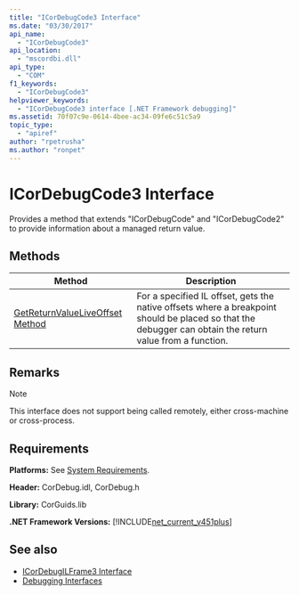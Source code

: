 ```yaml
---
title: "ICorDebugCode3 Interface"
ms.date: "03/30/2017"
api_name: 
  - "ICorDebugCode3"
api_location: 
  - "mscordbi.dll"
api_type: 
  - "COM"
f1_keywords: 
  - "ICorDebugCode3"
helpviewer_keywords: 
  - "ICorDebugCode3 interface [.NET Framework debugging]"
ms.assetid: 70f07c9e-0614-4bee-ac34-09fe6c51c5a9
topic_type: 
  - "apiref"
author: "rpetrusha"
ms.author: "ronpet"
---
```

# ICorDebugCode3 Interface
Provides a method that extends "ICorDebugCode" and "ICorDebugCode2" to provide information about a managed return value.  
  
## Methods  
  
|Method|Description|  
|------------|-----------------|  
|[GetReturnValueLiveOffset Method](../../../../docs/framework/unmanaged-api/debugging/icordebugcode3-getreturnvalueliveoffset-method.md)|For a specified IL offset, gets the native offsets where a breakpoint should be placed so that the debugger can obtain the return value from a function.|  
  
## Remarks  
  
> [!NOTE]
>  This interface does not support being called remotely, either cross-machine or cross-process.  
  
## Requirements  
 **Platforms:** See [System Requirements](../../../../docs/framework/get-started/system-requirements.md).  
  
 **Header:** CorDebug.idl, CorDebug.h  
  
 **Library:** CorGuids.lib  
  
 **.NET Framework Versions:** [!INCLUDE[net_current_v451plus](../../../../includes/net-current-v451plus-md.md)]  
  
## See also



- [ICorDebugILFrame3 Interface](../../../../docs/framework/unmanaged-api/debugging/icordebugilframe3-interface.md)
- [Debugging Interfaces](../../../../docs/framework/unmanaged-api/debugging/debugging-interfaces.md)
